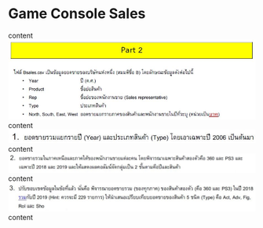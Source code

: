 
# Game Console Sales
content
![image](/questions/q2.jpg)
content
![image](/questions/q21.jpg)
content
![image](/questions/q22.jpg)
content
![image](/questions/q23.jpg)
content